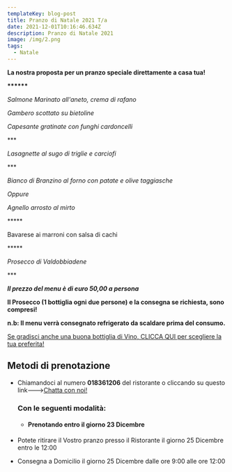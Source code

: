 ```yaml
---
templateKey: blog-post
title: Pranzo di Natale 2021 T/a
date: 2021-12-01T10:16:46.634Z
description: Pranzo di Natale 2021
image: /img/2.png
tags:
  - Natale
---
```



**La nostra proposta per un pranzo speciale direttamente a casa tua!**

**\*\*\*\*\*\***

*Salmone Marinato all'aneto, crema di rafano*

*Gambero scottato su bietoline*

*Capesante gratinate con funghi cardoncelli*

\*\**

 *Lasagnette al sugo di triglie e carciofi*

\*\**

 *Bianco di Branzino al forno con patate e olive taggiasche*

*Oppure*

*Agnello arrosto al mirto*

\*\*\*\**

Bavarese ai marroni con salsa di cachi

\*\*\*\**

*Prosecco di Valdobbiadene*

\*\**

***Il prezzo del menu è di euro 50,00 a persona***

**Il Prosecco (1 bottiglia ogni due persone) e la consegna se richiesta, sono compresi!**

**n.b: Il menu verrà consegnato refrigerato da scaldare prima del consumo.**

[Se gradisci anche una buona bottiglia di Vino, CLICCA QUI per scegliere la tua preferita!](https://laruotaimperia.com/news/2020-05-20-carta-dei-vini/)

[](https://laruotaimperia.com/news/2020-05-20-carta-dei-vini/)<!--StartFragment-->

## Metodi di prenotazione

* Chiamandoci al numero **018361206** del ristorante o cliccando su questo link--->[Chatta con noi!](https://wa.me/39018361206)

  ### Con le seguenti modalità:

  * #### Prenotando entro il giorno 23 Dicembre
* Potete ritirare il Vostro pranzo presso il Ristorante il giorno 25 Dicembre entro le 12:00
* Consegna a Domicilio il giorno 25 Dicembre dalle ore 9:00 alle ore 12:00